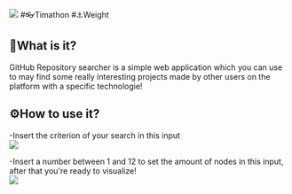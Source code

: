 ![](https://user-images.githubusercontent.com/71546251/111923014-6a215500-8a9d-11eb-9d48-f74f3fb1420c.png)
#👓Timathon 
#⚓Weight

**🤔What is it?**
---
GitHub Repository searcher is a simple web application which you can use to may find some really interesting projects made by other users on the platform with a specific technologie!

**⚙How to use it?**
---
-Insert the criterion of your search in this input   
 ![](https://user-images.githubusercontent.com/71546251/112064988-2d6c6100-8b64-11eb-81c5-65f90d23a8e7.png)

-Insert a number between 1 and 12 to set the amount of nodes in this input, after that you're ready to visualize!  
 ![](https://user-images.githubusercontent.com/71546251/112065206-89cf8080-8b64-11eb-913c-c99f4078e98f.png)



